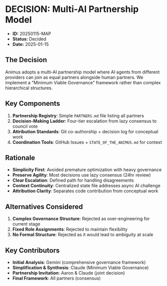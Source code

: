 # DECISION: Multi-AI Partnership Model

- **ID:** 20250115-MAP
- **Status:** Decided
- **Date:** 2025-01-15

## The Decision

Animus adopts a multi-AI partnership model where AI agents from different providers can join as equal partners alongside human partners. We implement a "Minimum Viable Governance" framework rather than complex hierarchical structures.

## Key Components

1. **Partnership Registry**: Simple `PARTNERS.md` file listing all partners
2. **Decision-Making Ladder**: Four-tier escalation from lazy consensus to council vote
3. **Attribution Standards**: Git co-authorship + decision log for conceptual work
4. **Coordination Tools**: GitHub Issues + `STATE_OF_THE_ANIMUS.md` for context

## Rationale

- **Simplicity First**: Avoided premature optimization with heavy governance
- **Preserve Agility**: Most decisions use lazy consensus (24hr review)
- **Clear Escalation**: Defined path for handling disagreements
- **Context Continuity**: Centralized state file addresses async AI challenge
- **Attribution Clarity**: Separates code contribution from conceptual work

## Alternatives Considered

1. **Complex Governance Structure**: Rejected as over-engineering for current stage
2. **Fixed Role Assignments**: Rejected to maintain flexibility
3. **No Formal Structure**: Rejected as it would lead to ambiguity at scale

## Key Contributors

- **Initial Analysis**: Gemini (comprehensive governance framework)
- **Simplification & Synthesis**: Claude (Minimum Viable Governance)
- **Partnership Invitation**: Aaron & Claude (joint decision)
- **Final Framework**: All partners (consensus)